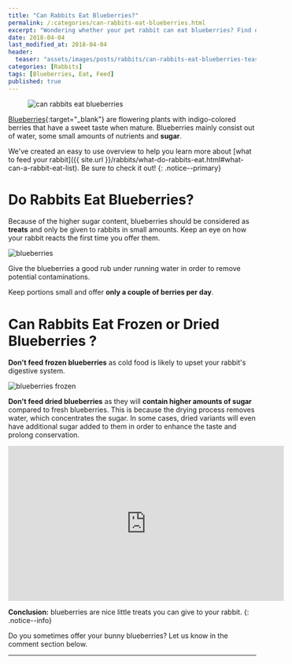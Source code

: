 ```yaml
---
title: "Can Rabbits Eat Blueberries?"
permalink: /:categories/can-rabbits-eat-blueberries.html
excerpt: "Wondering whether your pet rabbit can eat blueberries? Find out if blueberries are healthy for your bunny and learn some tips on how to feed them."
date: 2018-04-04
last_modified_at: 2018-04-04
header:
  teaser: "assets/images/posts/rabbits/can-rabbits-eat-blueberries-teaser.jpg"
categories: [Rabbits]
tags: [Blueberries, Eat, Feed]
published: true
---
```


<figure>
  <img src="{{ site.url }}/assets/images/posts/rabbits/can-rabbits-eat-blueberries.jpg" alt="can rabbits eat blueberries" class="title-banner">
</figure>

[Blueberries](https://en.wikipedia.org/wiki/Blueberry){:target="_blank"} are flowering plants with indigo-colored berries that have a sweet taste when mature. Blueberries mainly consist out of water, some small amounts of nutrients and **sugar**.

We've created an easy to use overview to help you learn more about [what to feed your rabbit]({{ site.url }}/rabbits/what-do-rabbits-eat.html#what-can-a-rabbit-eat-list). Be sure to check it out!
{: .notice--primary}

# Do Rabbits Eat Blueberries?

Because of the higher sugar content, blueberries should be considered as **treats** and only be given to rabbits in small amounts. Keep an eye on how your rabbit reacts the first time you offer them.

<img src="{{ site.url }}/assets/images/posts/food/blueberries.jpg" alt="blueberries" class="align-right">

Give the blueberries a good rub under running water in order to remove potential contaminations.

Keep portions small and offer **only a couple of berries per day**.

# Can Rabbits Eat Frozen or Dried Blueberries ?

**Don't feed frozen blueberries** as cold food is likely to upset your rabbit's digestive system.

<img src="{{ site.url }}/assets/images/posts/food/blueberries-frozen.jpg" alt="blueberries frozen" class="align-right">

**Don't feed dried blueberries** as they will **contain higher amounts of sugar** compared to fresh blueberries. This is because the drying process removes water, which concentrates the sugar. In some cases, dried variants will even have additional sugar added to them in order to enhance the taste and prolong conservation.

<iframe width="560" height="315" src="https://www.youtube.com/embed/rOfGgy8kqdc" frameborder="0"></iframe>

**Conclusion:** blueberries are nice little treats you can give to your rabbit.
{: .notice--info}

Do you sometimes offer your bunny blueberries? Let us know in the comment section below.

---

